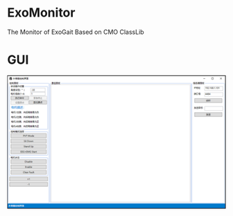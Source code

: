 # ExoMonitor
The Monitor of ExoGait Based on CMO ClassLib 
# GUI
![Image text](ExoGaitMonitor_ContinueSpan/ExoGaitMonitorVer2/Images/md_img/GUI.png)
